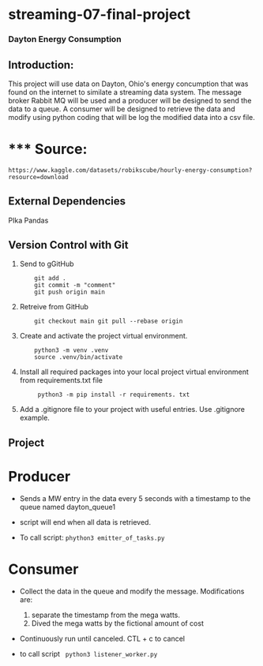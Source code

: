# streaming-07-final-project
### Dayton Energy Consumption 

## Introduction: 
This project will use data on Dayton, Ohio's energy concumption that was found on the internet to similate a streaming data system. The message broker Rabbit MQ will be used and a producer will be designed to send the data to a queue. A consumer will be designed to retrieve the data and modify using python coding that will be log the modified data into a csv file.

# *** Source: 
    https://www.kaggle.com/datasets/robikscube/hourly-energy-consumption?resource=download
    

## External Dependencies
PIka
Pandas


## Version Control with Git

1. Send to gGitHub 

    ```    
        git add . 
        git commit -m "comment" 
        git push origin main
    ```

2. Retreive from GitHub 
    
    ```
        git checkout main git pull --rebase origin
    ```
 
3. Create and activate the project virtual environment. 

    ```
        python3 -m venv .venv 
        source .venv/bin/activate
    ```

3. Install all required packages into your local project virtual environment from requirements.txt file 

    ```
         python3 -m pip install -r requirements. txt
    ```

4. Add a .gitignore file to your project with useful entries. Use .gitignore example.


## Project 

# Producer

- Sends a MW entry in the data every 5 seconds with a timestamp to the queue named dayton_queue1 

- script will end when all data is retrieved. 

- To call script: 
```phython3 emitter_of_tasks.py```


# Consumer

- Collect the data in the queue and modify the message. Modifications are:
    1. separate the timestamp from the mega watts. 
    2. Dived the mega watts by the fictional amount of cost

- Continuously run until canceled. CTL + c to cancel
- to call script 
``` python3 listener_worker.py```

